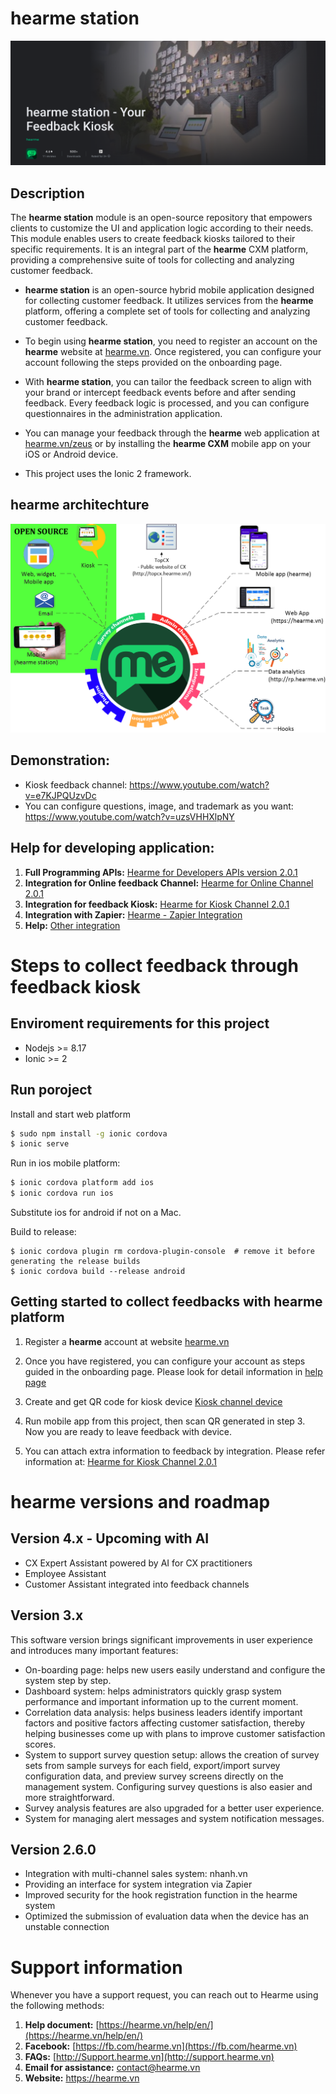 
# hearme station
[![hearme station](docs/imgs/feedback_kiosk.png)](http://hearme.vn)

## Description

The **hearme station** module is an open-source repository that empowers clients to customize the UI and application logic according to their needs. This module enables users to create feedback kiosks tailored to their specific requirements. It is an integral part of the **hearme** CXM platform, providing a comprehensive suite of tools for collecting and analyzing customer feedback.

- **hearme station** is an open-source hybrid mobile application designed for collecting customer feedback. It utilizes services from the **hearme** platform, offering a complete set of tools for collecting and analyzing customer feedback.

- To begin using **hearme station**, you need to register an account on the **hearme** website at [hearme.vn](https://hearme.vn). Once registered, you can configure your account following the steps provided on the onboarding page.

- With **hearme station**, you can tailor the feedback screen to align with your brand or intercept feedback events before and after sending feedback. Every feedback logic is processed, and you can configure questionnaires in the administration application.

- You can manage your feedback through the **hearme** web application at [hearme.vn/zeus](https://hearme.vn/zeus) or by installing the **hearme CXM** mobile app on your iOS or Android device.

- This project uses the Ionic 2 framework.


## hearme architechture
![hearme architectur](docs/imgs/hearme_components.png)


## Demonstration:
- Kiosk feedback channel: https://www.youtube.com/watch?v=e7KJPQUzvDc
- You can configure questions, image, and trademark as you want: https://www.youtube.com/watch?v=uzsVHHXlpNY

## Help for developing application:

1. **Full Programming APIs:** [Hearme for Developers APIs version 2.0.1](https://hearme.vn/help/statics/hearme_dev_APIs_v2.0.1.pdf)
2. **Integration for Online feedback Channel:** [Hearme for Online Channel 2.0.1](https://hearme.vn/help/statics/hearme_dev_APIs_ONLINE_v2.0.1.pdf)
3. **Integration for feedback Kiosk:** [Hearme for Kiosk Channel 2.0.1](https://hearme.vn/help/statics/hearme_dev_APIs_SYN_v2.0.1.pdf)
4. **Integration with Zapier:** [Hearme - Zapier Integration](https://hearme.vn/help/statics/hearme-zapier-documentation_202208.pdf)
5. **Help:** [Other integration](https://hearme.vn/help/en/integration/)

# Steps to collect feedback through feedback kiosk

## Enviroment requirements for this project
- Nodejs >= 8.17
- Ionic >= 2


## Run poroject

Install and start web platform

```bash
$ sudo npm install -g ionic cordova
$ ionic serve
```

Run in ios mobile platform:

```bash
$ ionic cordova platform add ios
$ ionic cordova run ios
```

Substitute ios for android if not on a Mac.

Build to release:

```
$ ionic cordova plugin rm cordova-plugin-console  # remove it before generating the release builds
$ ionic cordova build --release android
```

## Getting started to collect feedbacks with hearme platform

1. Register a **hearme** account at website [hearme.vn](https://hearme.vn/) 
2. Once you have registered, you can configure your account as steps guided in the onboarding page. Please look for detail information in [help page](https://hearme.vn/help/en/implementation/)

3. Create and get QR code for kiosk device [Kiosk channel device](https://hearme.vn/help/en/admin/#kiosk-survey-channel)
4. Run mobile app from this project, then scan QR generated in step 3. Now you are ready to leave feedback with device.

5. You can attach extra information to feedback by integration. Please refer information at: [Hearme for Kiosk Channel 2.0.1](https://hearme.vn/help/statics/hearme_dev_APIs_SYN_v2.0.1.pdf)


# hearme versions and roadmap

## Version 4.x - Upcoming with AI
- CX Expert Assistant powered by AI for CX practitioners
- Employee Assistant
- Customer Assistant integrated into feedback channels

## Version 3.x
This software version brings significant improvements in user experience and introduces many important features:

- On-boarding page: helps new users easily understand and configure the system step by step.
- Dashboard system: helps administrators quickly grasp system performance and important information up to the current moment.
- Correlation data analysis: helps business leaders identify important factors and positive factors affecting customer satisfaction, thereby helping businesses come up with plans to improve customer satisfaction scores.
- System to support survey question setup: allows the creation of survey sets from sample surveys for each field, export/import survey configuration data, and preview survey screens directly on the management system. Configuring survey questions is also easier and more straightforward.
- Survey analysis features are also upgraded for a better user experience.
- System for managing alert messages and system notification messages.

## Version 2.6.0
- Integration with multi-channel sales system: nhanh.vn
- Providing an interface for system integration via Zapier
- Improved security for the hook registration function in the hearme system
- Optimized the submission of evaluation data when the device has an unstable connection

# Support information

Whenever you have a support request, you can reach out to Hearme using the following methods:

1. **Help document:** [https://hearme.vn/help/en/](https://hearme.vn/help/en/)
2. **Facebook:** [https://fb.com/hearme.vn](https://fb.com/hearme.vn)
3. **FAQs:** [http://Support.hearme.vn](http://support.hearme.vn)
4. **Email for assistance:** [contact@hearme.vn](mailto:contact@hearme.vn)
5. **Website:** https://hearme.vn
